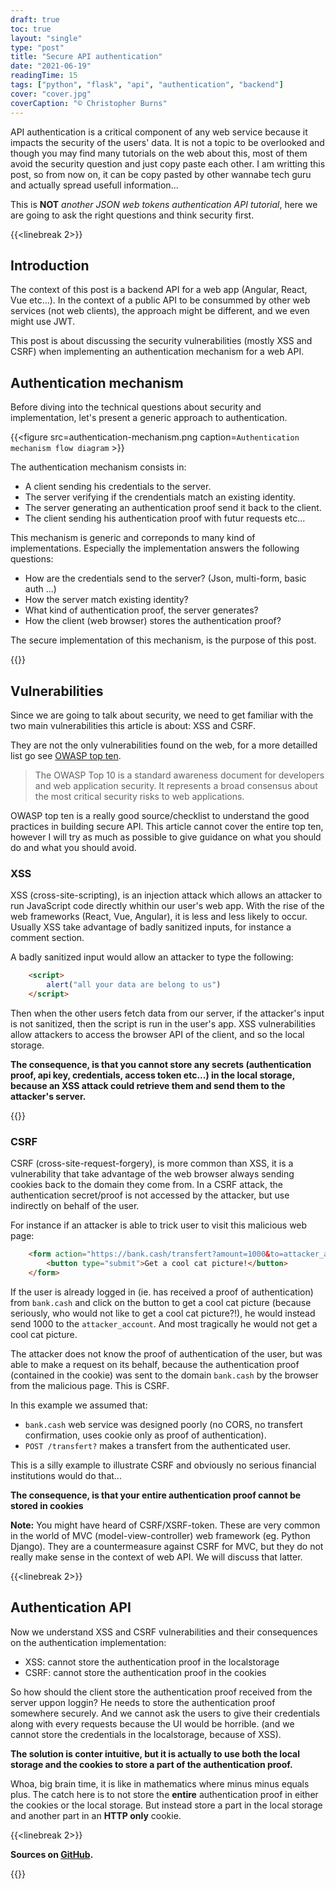 ```yaml
---
draft: true
toc: true
layout: "single"
type: "post"
title: "Secure API authentication"
date: "2021-06-19"
readingTime: 15
tags: ["python", "flask", "api", "authentication", "backend"]
cover: "cover.jpg"
coverCaption: "© Christopher Burns"
---
```


<!--description-->

API authentication is a critical component of any web service because it impacts the security of the users' data. It is not a topic to be overlooked
and though you may find many tutorials on the web about this, most of them avoid the security question and just copy paste each other.
I am writting this post, so from now on, it can be copy pasted by other wannabe tech guru and actually spread usefull information...


This is **NOT** *another JSON web tokens authentication API tutorial*, here we are going to ask the right questions and think security first. 

<!--more-->

{{<linebreak 2>}}

## Introduction

The context of this post is a backend API for a web app (Angular, React, Vue etc...).
In the context of a public API to be consummed by other web services (not web clients), the approach might be different, and we even might use JWT.

This post is about discussing the security vulnerabilities (mostly XSS and CSRF) when implementing an authentication mechanism for a web API.


## Authentication mechanism

Before diving into the technical questions about security and implementation, let's present a generic approach to authentication.

{{<figure src=authentication-mechanism.png caption=`Authentication mechanism flow diagram` >}}

The authentication mechanism consists in:
- A client sending his credentials to the server.
- The server verifying if the crendentials match an existing identity.
- The server generating an authentication proof send it back to the client.
- The client sending his authentication proof with futur requests etc... 

This mechanism is generic and correponds to many kind of implementations. Especially the implementation answers the following questions:
- How are the credentials send to the server? (Json, multi-form, basic auth ...)
- How the server match existing identity?
- What kind of authentication proof, the server generates?
- How the client (web browser) stores the authentication proof?

The secure implementation of this mechanism, is the purpose of this post.

{{<linebreak >}}

## Vulnerabilities

Since we are going to talk about security, we need to get familiar with the two main vulnerabilities this article is about: XSS and CSRF.

They are not the only vulnerabilities found on the web, for a more detailled list go see [OWASP top ten](https://owasp.org/www-project-top-ten/).
> The OWASP Top 10 is a standard awareness document for developers and web application security. It represents a broad consensus about the most critical security risks to web applications.

OWASP top ten is a really good source/checklist to understand the good practices in building secure API.
This article cannot cover the entire top ten, however I will try as much as possible to give guidance on what you should do and what you should avoid.


### XSS

XSS (cross-site-scripting), is an injection attack which allows an attacker to run JavaScript code directly whithin our user's web app.
With the rise of the web frameworks (React, Vue, Angular), it is less and less likely to occur. Usually XSS take advantage of badly sanitized inputs, for instance a comment section.

A badly sanitized input would allow an attacker to type the following:
```html
    <script>
        alert("all your data are belong to us")
    </script>
```

Then when the other users fetch data from our server, if the attacker's input is not sanitized, then the script is run in the user's app.
XSS vulnerabilities allow attackers to access the browser API of the client, and so the local storage.

**The consequence, is that you cannot store any secrets (authentication proof, api key, credentials, access token etc...) in the local storage, because an XSS attack could retrieve them and send them to the attacker's server.**

{{<linebreak >}}

### CSRF

CSRF (cross-site-request-forgery), is more common than XSS, it is a vulnerability that take advantage of the web browser always sending cookies back to the domain they come from. In a CSRF attack, the authentication secret/proof is not accessed by the attacker, but use indirectly on behalf of the user.

For instance if an attacker is able to trick user to visit this malicious web page:

```html
    <form action="https://bank.cash/transfert?amount=1000&to=attacker_account" method="post">
        <button type="submit">Get a cool cat picture!</button>
    </form> 
```

If the user is already logged in (ie. has received a proof of authentication) from `bank.cash` and click on the button to
get a cool cat picture (because seriously, who would not like to get a cool cat picture?!), he would instead send 1000 to the `attacker_account`.
And most tragically he would not get a cool cat picture.


The attacker does not know the proof of authentication of the user, but was able to make a request on its behalf, because the authentication
proof (contained in the cookie) was sent to the domain `bank.cash` by the browser from the malicious page. This is CSRF.

In this example we assumed that:
- `bank.cash` web service was designed poorly (no CORS, no transfert confirmation, uses cookie only as proof of authentication).
- `POST /transfert?` makes a transfert from the authenticated user.

This is a silly example to illustrate CSRF and obviously no serious financial institutions would do that...


**The consequence, is that your entire authentication proof cannot be stored in cookies**

**Note:** You might have heard of CSRF/XSRF-token. These are very common in the world of MVC (model-view-controller) web framework (eg. Python Django). 
They are a countermeasure against CSRF for MVC, but they do not really make sense in the context of web API. We will discuss that latter.

{{<linebreak 2>}}

## Authentication API

Now we understand XSS and CSRF vulnerabilities and their consequences on the authentication implementation:
- XSS: cannot store the authentication proof in the localstorage
- CSRF: cannot store the authentication proof in the cookies

So how should the client store the authentication proof received from the server uppon loggin? 
He needs to store the authentication proof somewhere securely.
And we cannot ask the users to give their credentials along with every requests because the UI would be horrible. (and we cannot store the credentials in 
the localstorage, because of XSS).

**The solution is conter intuitive, but it is actually to use both the local storage and the cookies to store a part of the authentication proof.**

Whoa, big brain time, it is like in mathematics where minus minus equals plus. 
The catch here is to not store the **entire** authentication proof in either the cookies or the local storage. But instead store a part in the local storage
and another part in an **HTTP only** cookie.



{{<linebreak 2>}}

**Sources on [GitHub](https://github.com/9OP/9op.github.io/tree/master/content/post/api_auth/src).**

{{<linebreak>}}